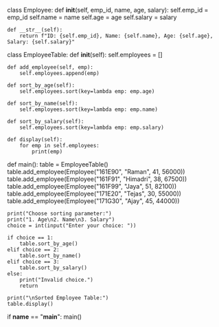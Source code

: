 class Employee:
    def __init__(self, emp_id, name, age, salary):
        self.emp_id = emp_id
        self.name = name
        self.age = age
        self.salary = salary
    
    def __str__(self):
        return f"ID: {self.emp_id}, Name: {self.name}, Age: {self.age}, Salary: {self.salary}"

class EmployeeTable:
    def __init__(self):
        self.employees = []
    
    def add_employee(self, emp):
        self.employees.append(emp)
    
    def sort_by_age(self):
        self.employees.sort(key=lambda emp: emp.age)
    
    def sort_by_name(self):
        self.employees.sort(key=lambda emp: emp.name)
    
    def sort_by_salary(self):
        self.employees.sort(key=lambda emp: emp.salary)

    def display(self):
        for emp in self.employees:
            print(emp)

def main():
    table = EmployeeTable()
    table.add_employee(Employee("161E90", "Raman", 41, 56000))
    table.add_employee(Employee("161F91", "Himadri", 38, 67500))
    table.add_employee(Employee("161F99", "Jaya", 51, 82100))
    table.add_employee(Employee("171E20", "Tejas", 30, 55000))
    table.add_employee(Employee("171G30", "Ajay", 45, 44000))
    
    print("Choose sorting parameter:")
    print("1. Age\n2. Name\n3. Salary")
    choice = int(input("Enter your choice: "))
    
    if choice == 1:
        table.sort_by_age()
    elif choice == 2:
        table.sort_by_name()
    elif choice == 3:
        table.sort_by_salary()
    else:
        print("Invalid choice.")
        return
    
    print("\nSorted Employee Table:")
    table.display()

if __name__ == "__main__":
    main()

